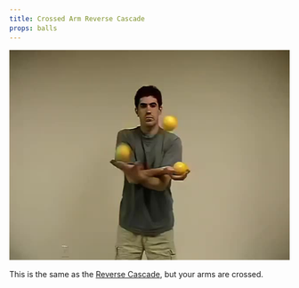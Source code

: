 ```yaml
---
title: Crossed Arm Reverse Cascade
props: balls
---
```


![Crossed Arm Reverse Cascade](/site/videos/poster/crossedreversecascade.jpg)

This is the same as the [Reverse Cascade](/site/en/reversecascade/README.md), but your arms are crossed.

